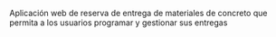 Aplicación web de reserva de entrega de materiales de concreto
que permita a los usuarios programar y gestionar sus entregas
